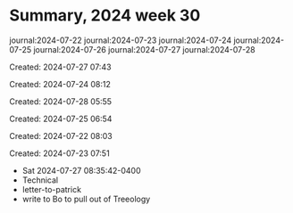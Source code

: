 # Summary, 2024 week 30

journal:2024-07-22
journal:2024-07-23
journal:2024-07-24
journal:2024-07-25
journal:2024-07-26
journal:2024-07-27
journal:2024-07-28

Created: 2024-07-27 07:43

Created: 2024-07-24 08:12

Created: 2024-07-28 05:55

Created: 2024-07-25 06:54

Created: 2024-07-22 08:03

Created: 2024-07-23 07:51

* Sat 2024-07-27 08:35:42-0400
* Technical
* letter-to-patrick
* write to Bo to pull out of Treeology

